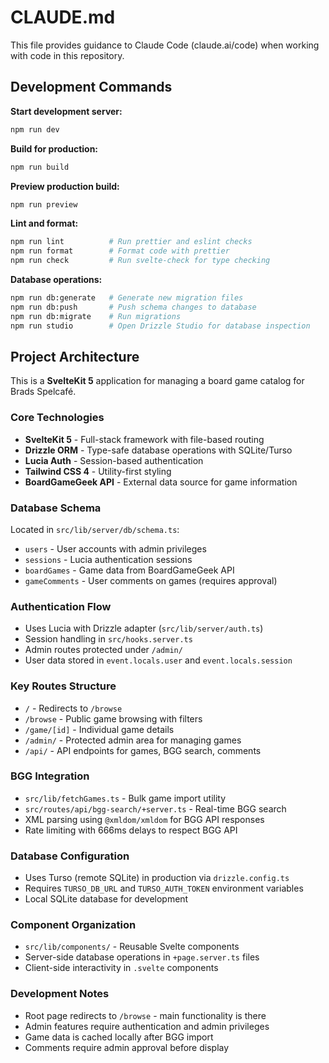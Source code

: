 # CLAUDE.md

This file provides guidance to Claude Code (claude.ai/code) when working with code in this repository.

## Development Commands

**Start development server:**

```bash
npm run dev
```

**Build for production:**

```bash
npm run build
```

**Preview production build:**

```bash
npm run preview
```

**Lint and format:**

```bash
npm run lint          # Run prettier and eslint checks
npm run format        # Format code with prettier
npm run check         # Run svelte-check for type checking
```

**Database operations:**

```bash
npm run db:generate   # Generate new migration files
npm run db:push       # Push schema changes to database
npm run db:migrate    # Run migrations
npm run studio        # Open Drizzle Studio for database inspection
```

## Project Architecture

This is a **SvelteKit 5** application for managing a board game catalog for Brads Spelcafé.

### Core Technologies

- **SvelteKit 5** - Full-stack framework with file-based routing
- **Drizzle ORM** - Type-safe database operations with SQLite/Turso
- **Lucia Auth** - Session-based authentication
- **Tailwind CSS 4** - Utility-first styling
- **BoardGameGeek API** - External data source for game information

### Database Schema

Located in `src/lib/server/db/schema.ts`:

- `users` - User accounts with admin privileges
- `sessions` - Lucia authentication sessions
- `boardGames` - Game data from BoardGameGeek API
- `gameComments` - User comments on games (requires approval)

### Authentication Flow

- Uses Lucia with Drizzle adapter (`src/lib/server/auth.ts`)
- Session handling in `src/hooks.server.ts`
- Admin routes protected under `/admin/`
- User data stored in `event.locals.user` and `event.locals.session`

### Key Routes Structure

- `/` - Redirects to `/browse`
- `/browse` - Public game browsing with filters
- `/game/[id]` - Individual game details
- `/admin/` - Protected admin area for managing games
- `/api/` - API endpoints for games, BGG search, comments

### BGG Integration

- `src/lib/fetchGames.ts` - Bulk game import utility
- `src/routes/api/bgg-search/+server.ts` - Real-time BGG search
- XML parsing using `@xmldom/xmldom` for BGG API responses
- Rate limiting with 666ms delays to respect BGG API

### Database Configuration

- Uses Turso (remote SQLite) in production via `drizzle.config.ts`
- Requires `TURSO_DB_URL` and `TURSO_AUTH_TOKEN` environment variables
- Local SQLite database for development

### Component Organization

- `src/lib/components/` - Reusable Svelte components
- Server-side database operations in `+page.server.ts` files
- Client-side interactivity in `.svelte` components

### Development Notes

- Root page redirects to `/browse` - main functionality is there
- Admin features require authentication and admin privileges
- Game data is cached locally after BGG import
- Comments require admin approval before display
